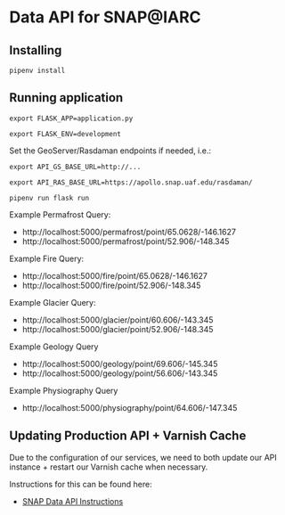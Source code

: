 # Data API for SNAP@IARC

## Installing

`pipenv install`

## Running application

`export FLASK_APP=application.py`

`export FLASK_ENV=development`

Set the GeoServer/Rasdaman endpoints if needed, i.e.:

`export API_GS_BASE_URL=http://...`

`export API_RAS_BASE_URL=https://apollo.snap.uaf.edu/rasdaman/`

`pipenv run flask run`


Example Permafrost Query:
 -  http://localhost:5000/permafrost/point/65.0628/-146.1627
 -  http://localhost:5000/permafrost/point/52.906/-148.345

Example Fire Query:
 -  http://localhost:5000/fire/point/65.0628/-146.1627
 -  http://localhost:5000/fire/point/52.906/-148.345

Example Glacier Query:
 - http://localhost:5000/glacier/point/60.606/-143.345
 - http://localhost:5000/glacier/point/52.906/-148.345

Example Geology Query
 - http://localhost:5000/geology/point/69.606/-145.345
 - http://localhost:5000/geology/point/56.606/-143.345

Example Physiography Query
 - http://localhost:5000/physiography/point/64.606/-147.345

## Updating Production API + Varnish Cache

Due to the configuration of our services, we need to both update
our API instance + restart our Varnish cache when necessary.

Instructions for this can be found here:

 - [SNAP Data API Instructions](https://docs.google.com/document/d/1Z31-mkDE0skITOuOOMBQwuO2I8jUDuApm7VX-A9v1LA/edit?usp=sharing)
